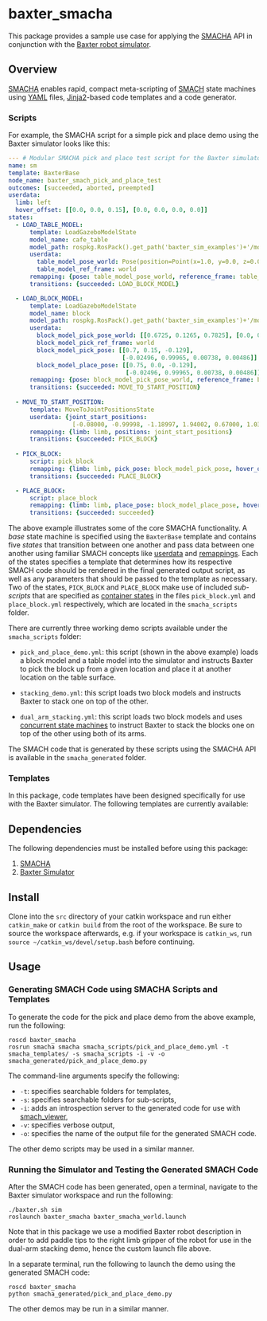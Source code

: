 # baxter_smacha

This package provides a sample use case for applying the [SMACHA](https://github.com/ReconCell/smacha) API in conjunction
with the [Baxter robot simulator](http://sdk.rethinkrobotics.com/wiki/Baxter_Simulator).

## Overview

[SMACHA](https://github.com/ReconCell/smacha) enables rapid, compact meta-scripting of
[SMACH](http://wiki.ros.org/smach) state machines using [YAML](http://yaml.org/) files,
[Jinja2](http://jinja.pocoo.org/docs/2.9/)-based code templates and a code generator.

### Scripts

For example, the SMACHA script for a simple pick and place demo using the Baxter simulator
looks like this:

```yaml
--- # Modular SMACHA pick and place test script for the Baxter simulator.
name: sm
template: BaxterBase
node_name: baxter_smach_pick_and_place_test
outcomes: [succeeded, aborted, preempted]
userdata:
  limb: left
  hover_offset: [[0.0, 0.0, 0.15], [0.0, 0.0, 0.0, 0.0]]
states:
  - LOAD_TABLE_MODEL:
      template: LoadGazeboModelState
      model_name: cafe_table
      model_path: rospkg.RosPack().get_path('baxter_sim_examples')+'/models/cafe_table/model.sdf'
      userdata:
        table_model_pose_world: Pose(position=Point(x=1.0, y=0.0, z=0.0))
        table_model_ref_frame: world
      remapping: {pose: table_model_pose_world, reference_frame: table_model_ref_frame}
      transitions: {succeeded: LOAD_BLOCK_MODEL}

  - LOAD_BLOCK_MODEL:
      template: LoadGazeboModelState
      model_name: block
      model_path: rospkg.RosPack().get_path('baxter_sim_examples')+'/models/block/model.urdf'
      userdata: 
        block_model_pick_pose_world: [[0.6725, 0.1265, 0.7825], [0.0, 0.0, 0.0, 0.0]]
        block_model_pick_ref_frame: world
        block_model_pick_pose: [[0.7, 0.15, -0.129],
                                [-0.02496, 0.99965, 0.00738, 0.00486]]
        block_model_place_pose: [[0.75, 0.0, -0.129],
                                 [-0.02496, 0.99965, 0.00738, 0.00486]]
      remapping: {pose: block_model_pick_pose_world, reference_frame: block_model_pick_ref_frame}
      transitions: {succeeded: MOVE_TO_START_POSITION}
  
  - MOVE_TO_START_POSITION:
      template: MoveToJointPositionsState
      userdata: {joint_start_positions:
                  [-0.08000, -0.99998, -1.18997, 1.94002, 0.67000, 1.03001, -0.50000]}
      remapping: {limb: limb, positions: joint_start_positions}
      transitions: {succeeded: PICK_BLOCK}
  
  - PICK_BLOCK:
      script: pick_block
      remapping: {limb: limb, pick_pose: block_model_pick_pose, hover_offset: hover_offset}
      transitions: {succeeded: PLACE_BLOCK}

  - PLACE_BLOCK:
      script: place_block
      remapping: {limb: limb, place_pose: block_model_place_pose, hover_offset: hover_offset}
      transitions: {succeeded: succeeded}
```

The above example illustrates some of the core SMACHA functionality.
A *base* state machine is specified using the `BaxterBase` template and contains
five *states* that transition between one another and pass data between one another
using familiar SMACH concepts like [userdata](http://wiki.ros.org/smach/Tutorials/User%20Data)
and [remappings](http://wiki.ros.org/smach/Tutorials/User%20Data#Passing_data_between_states).
Each of the states specifies a template that determines how its respective SMACH
code should be rendered in the final generated output script, as well as any parameters
that should be passed to the template as necessary.
Two of the states, `PICK_BLOCK` and `PLACE_BLOCK` make use of included *sub-scripts*
that are specified as [container states](http://wiki.ros.org/smach/Tutorials/Create%20a%20hierarchical%20state%20machine)
in the files `pick_block.yml` and `place_block.yml`
respectively, which are located in the `smacha_scripts` folder.

There are currently three working demo scripts available under the `smacha_scripts` folder:

* `pick_and_place_demo.yml`: this script (shown in the above example) loads a block model and a table
                             model into the simulator and instructs Baxter to pick the block up from
                             a given location and place it at another location on the table surface.

* `stacking_demo.yml`: this script loads two block models and instructs Baxter to stack one on top
                       of the other.

* `dual_arm_stacking.yml`: this script loads two block models and uses
                           [concurrent state machines](http://wiki.ros.org/smach/Tutorials/Concurrent%20States)
                           to instruct Baxter to stack the blocks one on top of the other using
                           both of its arms.

The SMACH code that is generated by these scripts using the SMACHA API is available in the `smacha_generated` folder.

### Templates

In this package, code templates have been designed specifically for use with the Baxter simulator.
The following templates are currently available:


## Dependencies

The following dependencies must be installed before using this package:

1. [SMACHA](https://github.com/ReconCell/smacha#installation)
2. [Baxter Simulator](http://sdk.rethinkrobotics.com/wiki/Simulator_Installation)

## Install

Clone into the `src` directory of your catkin workspace and run either `catkin_make` or `catkin build`
from the root of the workspace.  Be sure to source the workspace afterwards, e.g. if your workspace is
`catkin_ws`, run `source ~/catkin_ws/devel/setup.bash` before continuing.

## Usage

### Generating SMACH Code using SMACHA Scripts and Templates

To generate the code for the pick and place demo from the above example, run the following:

```
roscd baxter_smacha
rosrun smacha smacha smacha_scripts/pick_and_place_demo.yml -t smacha_templates/ -s smacha_scripts -i -v -o smacha_generated/pick_and_place_demo.py
```

The command-line arguments specify the following:

* `-t`: specifies searchable folders for templates,
* `-s`: specifies searchable folders for sub-scripts,
* `-i`: adds an introspection server to the generated code for use with [smach_viewer](http://wiki.ros.org/smach_viewer),
* `-v`: specifies verbose output,
* `-o`: specifies the name of the output file for the generated SMACH code.

The other demo scripts may be used in a similar manner.

### Running the Simulator and Testing the Generated SMACH Code

After the SMACH code has been generated, open a terminal, navigate to the Baxter simulator workspace and run the following:

```
./baxter.sh sim
roslaunch baxter_smacha baxter_smacha_world.launch
```

Note that in this package we use a modified Baxter robot description in order to add paddle tips
to the right limb gripper of the robot for use in the dual-arm stacking demo,
hence the custom launch file above.

In a separate terminal, run the following to launch the demo using the generated SMACH code:

```
roscd baxter_smacha
python smacha_generated/pick_and_place_demo.py
```

The other demos may be run in a similar manner.
